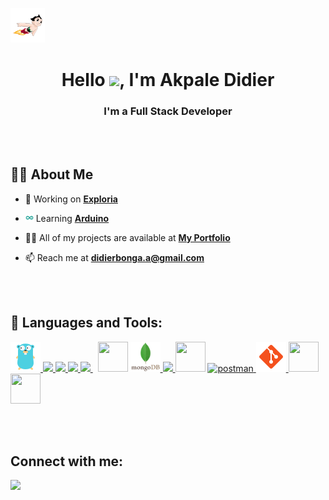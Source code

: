 <a href="#"><img width="11%" height="auto" src="astro.png" height="75px"/></a>

<h1 align="center">Hello <img src="https://raw.githubusercontent.com/MartinHeinz/MartinHeinz/master/wave.gif" width="30px">, I'm Akpale Didier</h1>
<h3 align="center">I'm a Full Stack Developer</h3>

<br>
<br>


## 🙋‍♂️ About Me

- 🔭 Working on **[Exploria](https://github.com/didierbonga90/Exploria/tree/main)**

- <img width="2.7%" height="auto" src="arduino.png" height="75px"/></a> Learning **[Arduino](https://www.arduino.cc/)** 

- 👨‍💻 All of my projects are available at **[My Portfolio](https://didierbonga.com)**

- 📫 Reach me at **didierbonga.a@gmail.com**

<br>
<br>

## 🚀 Languages and Tools:

<p align="left">
            <a href="https://go.dev/" target="_blank"> <img src="golang.png"/> </a> 
        <a href="https://www.java.com" target="_blank"> <img src="https://img.icons8.com/color/48/000000/java-coffee-cup-logo.png"/> </a>
        <a href="https://developer.mozilla.org/en-US/docs/Web/JavaScript" target="_blank"> <img src="https://img.icons8.com/color/48/000000/javascript.png"/> </a> 
    <a href="https://reactjs.org/" target="_blank"> <img src="https://img.icons8.com/color/48/000000/react-native.png"/> 
    </a>    
    <a style="padding-right:8px;" href="https://nodejs.org" target="_blank"> <img src="https://img.icons8.com/color/48/000000/nodejs.png"/> </a>
            <img src='https://cdn.jsdelivr.net/gh/devicons/devicon/icons/nextjs/nextjs-original-wordmark.svg' width="48" height="48">
    <a href="https://www.mongodb.com/" target="_blank"> <img src="https://raw.githubusercontent.com/devicons/devicon/master/icons/mongodb/mongodb-original-wordmark.svg" alt="mongodb" width="48" height="48"/> </a> 
    <a href="https://www.python.org" target="_blank"> <img src="https://img.icons8.com/color/48/000000/python.png"/> </a>   
            <img src='https://cdn.jsdelivr.net/gh/devicons/devicon/icons/django/django-plain.svg' width="48" height="48">
    <a href="https://postman.com" target="_blank"> <img src="https://www.vectorlogo.zone/logos/getpostman/getpostman-icon.svg" alt="postman" width="45" height="45"/> </a>
    <a href="https://git-scm.com/" target="_blank"> <img src="git.png"/> </a>   
<img src='https://cdn.jsdelivr.net/gh/devicons/devicon/icons/amazonwebservices/amazonwebservices-original.svg' width="48" height="48">
<img src='https://cdn.jsdelivr.net/gh/devicons/devicon/icons/jira/jira-original.svg' width="48" height="48">
</p>
<!-- [![React Badge](https://img.shields.io/badge/-React-61DBFB?style=for-the-badge&labelColor=black&logo=react&logoColor=61DBFB)](#)  [![Javascript Badge](https://img.shields.io/badge/-Javascript-F0DB4F?style=for-the-badge&labelColor=black&logo=javascript&logoColor=F0DB4F)](#) [![Typescript Badge](https://img.shields.io/badge/-Typescript-007acc?style=for-the-badge&labelColor=black&logo=typescript&logoColor=007acc)](#) [![Nodejs Badge](https://img.shields.io/badge/-Nodejs-3C873A?style=for-the-badge&labelColor=black&logo=node.js&logoColor=3C873A)](#) [![GraphQL Badge](https://img.shields.io/badge/-GraphQl-e535ab?style=for-the-badge&labelColor=black&logo=node.js&logoColor=e535ab)](#) -->





<br/>
<br/>

## Connect with me:
<p align="left">

<a href = "https://www.linkedin.com/in/akpale-didier-bonga-763904184/"><img src="https://img.icons8.com/fluent/48/000000/linkedin.png"/></a>
</p>

